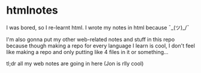 # htmlnotes
I was bored, so I re-learnt html. I wrote my notes in html because ¯\_(ツ)_/¯

I'm also gonna put my other web-related notes and stuff in this repo because though making a repo for every language I learn is cool,
I don't feel like making a repo and only putting like 4 files in it or something...

tl;dr all my web notes are going in here
(Jon is rlly cool)
